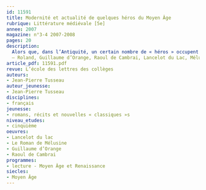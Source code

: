 ```yaml
---
id: 11591
title: Modernité et actualité de quelques héros du Moyen Âge
rubrique: Littérature médiévale [5e]
annee: 2007
magazine: n°3-4 2007-2008
pages: 20
description: 
  Alors que, dans l’Antiquité, un certain nombre de « héros » occupent une place intermédiaire entre les dieux et les humains, le héros médiéval relève sans ambiguïté de la catégorie humaine, même si, par sa naissance et son histoire personnelle, il est parfois auréolé d’un certain mystère (fils du diable comme Merlin, enlevé et élevé par une fée comme Lancelot) et de quelques particularités hors du commun. Les héros que nous propose la littérature médiévale ont pour caractéristiques d’être de haut rang, ancrés géographiquement dans un espace défini et, qu’ils soient inspirés ou non de personnages historiques réels, d’être porteurs ou révélateurs des valeurs de l’époque à laquelle ils apparaissent. S’ils ont survécu, c’est que, au moins partiellement, ils sont aussi révélateurs d’une problématique contemporaine. C’est à cette recherche que nous invitent quelques héros épiques ou courtois. Pour chacun d’eux, cet article s’efforce de dégager : l’ancrage géographique, les valeurs ou la problématique d’une époque, l’actualité de ces valeurs ou de cette problématique :
  – Roland, Guillaume d’Orange, Raoul de Cambrai, Lancelot du Lac, Mélusine.
article_pdf: 11591.pdf
revue: L’école des lettres des collèges
auteurs:
- Jean-Pierre Tusseau
auteur_jeunesse:
- Jean-Pierre Tusseau
disciplines:
- français
jeunesse:
- romans, récits et nouvelles « classiques »s
niveau_etudes:
- cinquième
oeuvres:
- Lancelot du lac
- Le Roman de Mélusine
- Guillaume d’Orange
- Raoul de Cambrai
programmes:
- lecture - Moyen Âge et Renaissance
siecles:
- Moyen Âge
---
```

